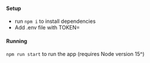 #### Setup
- run `npm i` to install dependencies
- Add .env file with TOKEN=<discord bot token>

#### Running
`npm run start` to run the app (requires Node version 15^)
